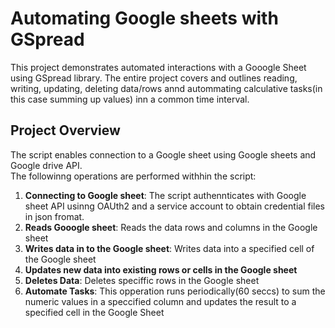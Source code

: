 # **Automating Google sheets with GSpread**   
This project demonstrates automated interactions with a Gooogle Sheet using GSpread library. The entire project covers and outlines reading, writing, updating, deleting data/rows annd autommating calculative tasks(in this case summing up values) inn a common time interval.  
## **Project Overview**   
The script enables connection to a Google sheet using Google sheets and Google drive API.  
The followinng operations are performed withhin the script:   
1. **Connecting to Google sheet**: The script authennticates with Google sheet API usinng OAUth2 and a service account to obtain credential files in json fromat.
2. **Reads Gooogle sheet**: Reads the data rows and columns in the Google sheet
3. **Writes data in to the Google sheet**: Writes data into a specified cell of the Google sheet
4. **Updates new data into existing rows or cells in the Google sheet**
5. **Deletes Data**: Deletes speciffic rows in the Google sheet
6. **Automate Tasks**: This opperation runs periodically(60 seccs) to sum the numeric values in a speccified column and updates the result to a specified cell in the Google Sheet 
